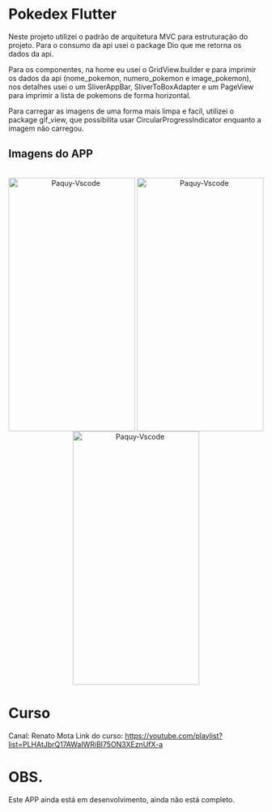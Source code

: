 # Pokedex Flutter

Neste projeto utilizei o padrão de arquitetura MVC para estruturação do projeto. Para o consumo da api usei o package Dio que me retorna os dados da api.

Para os componentes, na home eu usei o GridView.builder e para imprimir os dados da api (nome_pokemon, numero_pokemon e image_pokemon), nos detalhes usei o um SliverAppBar, SliverToBoxAdapter e um PageView para imprimir a lista de pokemons de forma horizontal. 

Para carregar as imagens de uma forma mais limpa e facíl, utilizei o package gif_view, que possibilita usar CircularProgressIndicator enquanto a imagem não carregou.

## Imagens do APP

<div style="display: inline_block", align="center"><br>
  <img align="center" alt="Paquy-Vscode" height="500" width="250" 
     src="https://user-images.githubusercontent.com/83305912/192593659-5087e73f-c062-4f99-aca0-f35ea1b951fd.jpg" />
  <img align="center" alt="Paquy-Vscode" height="500" width="250" 
     src="https://user-images.githubusercontent.com/83305912/192593658-5ade970f-bf41-4c97-8b10-9a919fa84e51.jpg" />
  <img align="center" alt="Paquy-Vscode" height="500" width="250" 
     src="https://user-images.githubusercontent.com/83305912/192593651-bc7479af-cf91-438f-95db-75ffde0179aa.jpg" />
  </div>

# Curso 
Canal: Renato Mota
Link do curso: https://youtube.com/playlist?list=PLHAtJbrQ17AWaIWRiBl75ON3XEznUfX-a

# OBS.
Este APP ainda está em desenvolvimento, ainda não está completo.
